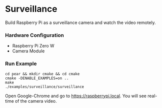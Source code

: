 # Surveillance

Build Raspberry Pi as a surveillance camera and watch the video remotely.

### Hardware Configuration

* Raspberry Pi Zero W
* Camera Module

### Run Example

```
cd pear && mkdir cmake && cd cmake
cmake -DENABLE_EXAMPLES=on ..
make
./examples/surveillance/surveillance
```

Open Google-Chrome and go to https://raspberrypi.local. You will see real-time of the camera video.

